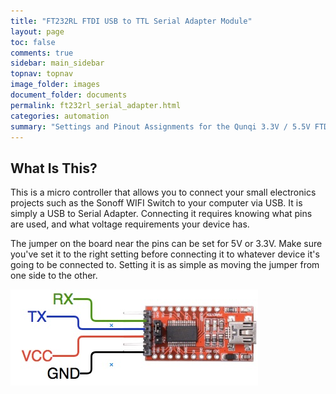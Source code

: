```yaml
---
title: "FT232RL FTDI USB to TTL Serial Adapter Module"
layout: page
toc: false
comments: true
sidebar: main_sidebar
topnav: topnav
image_folder: images
document_folder: documents
permalink: ft232rl_serial_adapter.html
categories: automation
summary: "Settings and Pinout Assignments for the Qunqi 3.3V / 5.5V FTDI USB to TTL Serial Adapter used to program Sonoff WIFI switches."
---
```


## What Is This?

This is a micro controller that allows you to connect your small electronics projects such as the Sonoff WIFI Switch to your computer via USB.  It is simply a USB to Serial Adapter.  Connecting it requires knowing what pins are used, and what voltage requirements your device has.

The jumper on the board near the pins can be set for 5V or 3.3V.  Make sure you've set it to the right setting before connecting it to whatever device it's going to be connected to.  Setting it is as simple as moving the jumper from one side to the other.

![](images/FT232RL.jpg)